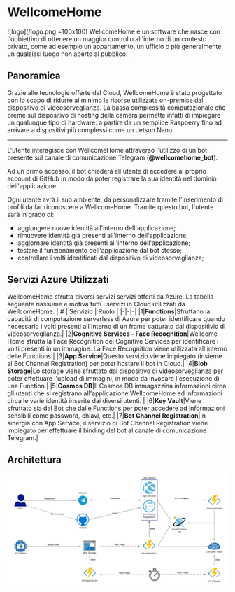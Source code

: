 
# WellcomeHome
![logo](/logo.png =100x100)
WellcomeHome è un software che nasce con l'obbiettivo di ottenere un maggior controllo all'interno di un contesto privato, come ad esempio un appartamento, un ufficio o più generalmente un qualsiasi luogo non aperto al pubblico.
## Panoramica

Grazie alle tecnologie offerte dal Cloud, WellcomeHome è stato progettato con lo scopo di ridurre al minimo le risorse utilizzate on-premise dal dispositivo di videosorveglianza. La bassa complessità computazionale che preme sul dispositivo di hosting della camera permette infatti di impiegare un qualunque tipo di hardware: a partire da un semplice Raspberry fino ad arrivare a dispositivi più complessi come un Jetson Nano.

------------

L'utente interagisce con WellcomeHome attraverso l'utilizzo di un bot presente sul canale di comunicazione Telegram (**@wellcomehome_bot**). 

Ad un primo accesso, il bot chiederà all'utente di accedere al proprio account di GitHub in modo da poter registrare la sua identità nel dominio dell'applicazione.
 
Ogni utente avrà il suo ambiente, da personalizzare tramite l'inserimento di profili da far riconoscere a WellcomeHome. Tramite questo bot, l'utente sarà in grado di:
- aggiungere nuove identità all'interno dell'applicazione;
- rimuovere identità già presenti all'interno dell'applicazione;
- aggiornare identità già presenti all'interno dell'applicazione;
- testare il funzionamento dell'applicazione dal bot stesso;
- controllare i volti identificati dal dispositivo di videosorveglianza;


## Servizi Azure Utilizzati
WellcomeHome sfrutta diversi servizi servizi offerti da Azure.
La tabella seguente riassume e motiva tutti i servizi in Cloud utilizzati da WellcomeHome.
| # | Servizio | Ruolo |
|-|-|-|
|1|**Functions**|Sfruttano la capacità di computazione serverless di Azure per poter identificare quando necessario i volti presenti all'interno di un frame catturato dal dispositivio di videosorveglianza.| 
|2|**Cognitive Services - Face Recognition**|Wellcome Home sfrutta la Face Recognition dei Cognitive Services per identificare i volti presenti in un immagine. La Face Recognition viene utilizzata all'interno delle Functions.|
|3|**App Service**|Questo servizio viene impiegato (insieme al Bot Channel Registration) per poter hostare il bot in Cloud.|
|4|**Blob Storage**|Lo storage viene sfruttato dal dispositivo di videosorveglianza per poter effettuare l'upload di immagini, in modo da invocare l'esecuzione di una Function.|
|5|**Cosmos DB**|Il Cosmos DB immagazzina informazioni circa gli utenti che si registrano all'applicazione WellcomeHome ed informazioni circa le varie identità inserite dai diversi utenti. |
|6|**Key Vault**|Viene sfruttato sia dal Bot che dalle Functions per poter accedere ad informazioni sensibili come password, chiavi, etc.|
|7|**Bot Channel Registration**|In sinergia con App Service, il servizio di Bot Channel Registration viene impiegato per effettuare il binding del bot al canale di comunicazione Telegram.|

## Architettura
![Architettura](/architecture.png)
